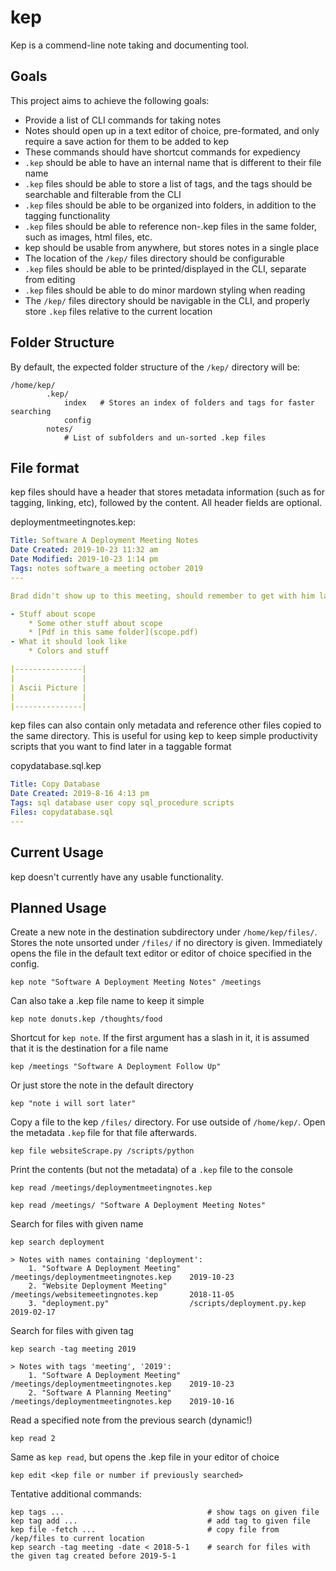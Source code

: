 # kep

Kep is a commend-line note taking and documenting tool.

## Goals

This project aims to achieve the following goals:

* Provide a list of CLI commands for taking notes
* Notes should open up in a text editor of choice, pre-formated, and only require a save action for them to be added to kep
* These commands should have shortcut commands for expediency
* `.kep` should be able to have an internal name that is different to their file name
* `.kep` files should be able to store a list of tags, and the tags should be searchable and filterable from the CLI
* `.kep` files should be able to be organized into folders, in addition to the tagging functionality
* `.kep` files should be able to reference non-.kep files in the same folder, such as images, html files, etc.
* kep should be usable from anywhere, but stores notes in a single place
* The location of the `/kep/` files directory should be configurable
* `.kep` files should be able to be printed/displayed in the CLI, separate from editing
* `.kep` files should be able to do minor mardown styling when reading
* The `/kep/` files directory should be navigable in the CLI, and properly store `.kep` files relative to the current location

## Folder Structure

By default, the expected folder structure of the `/kep/` directory will be:

```shell
/home/kep/
        .kep/
            index   # Stores an index of folders and tags for faster searching
            config
        notes/
            # List of subfolders and un-sorted .kep files
```

## File format

kep files should have a header that stores metadata information (such as for tagging, linking, etc), followed by the content.
All header fields are optional.

deploymentmeetingnotes.kep:
```yaml
Title: Software A Deployment Meeting Notes
Date Created: 2019-10-23 11:32 am
Date Modified: 2019-10-23 1:14 pm
Tags: notes software_a meeting october 2019
---

Brad didn't show up to this meeting, should remember to get with him later to review

- Stuff about scope
    * Some other stuff about scope
    * [Pdf in this same folder](scope.pdf)
- What it should look like
    * Colors and stuff

|---------------|
|               |
| Ascii Picture |
|               |
|---------------|
```

kep files can also contain only metadata and reference other files copied to the same directory.
This is useful for using kep to keep simple productivity scripts that you want to find later in a taggable format

copydatabase.sql.kep
```yaml
Title: Copy Database
Date Created: 2019-8-16 4:13 pm
Tags: sql database user copy sql_procedure scripts
Files: copydatabase.sql
---
```

## Current Usage

kep doesn't currently have any usable functionality.

## Planned Usage

Create a new note in the destination subdirectory under `/home/kep/files/`. Stores the note unsorted under `/files/` if no directory is given. Immediately opens the file in the default text editor or editor of choice specified in the config.

```shell
kep note "Software A Deployment Meeting Notes" /meetings
```

Can also take a .kep file name to keep it simple

```shell
kep note donuts.kep /thoughts/food
```

Shortcut for `kep note`. If the first argument has a slash in it, it is assumed that it is the destination for a file name

```shell
kep /meetings "Software A Deployment Follow Up"
```

Or just store the note in the default directory
```shell
kep "note i will sort later"
```

Copy a file to the kep `/files/` directory. For use outside of `/home/kep/`. Open the metadata `.kep` file for that file afterwards.

```shell
kep file websiteScrape.py /scripts/python
```

Print the contents (but not the metadata) of a `.kep` file to the console

```shell
kep read /meetings/deploymentmeetingnotes.kep
```

```shell
kep read /meetings/ "Software A Deployment Meeting Notes"
```

Search for files with given name

```
kep search deployment

> Notes with names containing 'deployment':
    1. "Software A Deployment Meeting"  /meetings/deploymentmeetingnotes.kep    2019-10-23
    2. "Website Deployment Meeting"     /meetings/websitemeetingnotes.kep       2018-11-05
    3. "deployment.py"                  /scripts/deployment.py.kep              2019-02-17
```

Search for files with given tag

```
kep search -tag meeting 2019

> Notes with tags 'meeting', '2019':
    1. "Software A Deployment Meeting"  /meetings/deploymentmeetingnotes.kep    2019-10-23
    2. "Software A Planning Meeting"    /meetings/deploymentmeetingnotes.kep    2019-10-16
```

Read a specified note from the previous search (dynamic!)

```shell
kep read 2
```

Same as `kep read`, but opens the .kep file in your editor of choice

```shell
kep edit <kep file or number if previously searched>
```

Tentative additional commands:

```shell
kep tags ...                                # show tags on given file
kep tag add ...                             # add tag to given file
kep file -fetch ...                         # copy file from /kep/files to current location
kep search -tag meeting -date < 2018-5-1    # search for files with the given tag created before 2019-5-1
```